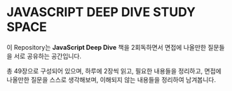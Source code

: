 # JAVASCRIPT DEEP DIVE STUDY SPACE

이 Repository는 **JavaScript Deep Dive** 책을 2회독하면서 면접에 나올만한 질문들을 서로 공유하는 공간입니다.

총 49장으로 구성되어 있으며, 하루에 2장씩 읽고, 필요한 내용들을 정리하고, 면접에 나올만한 질문을 스스로 생각해보며, 이해되지 않는 내용들을 정리하여 남겨봅니다.
